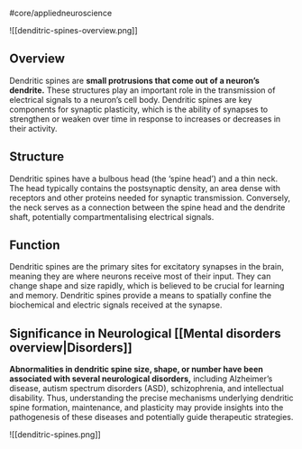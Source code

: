 #core/appliedneuroscience

![[denditric-spines-overview.png]]

## Overview

Dendritic spines are **small protrusions that come out of a neuron’s dendrite.** These structures play an important role in the transmission of electrical signals to a neuron’s cell body. Dendritic spines are key components for synaptic plasticity, which is the ability of synapses to strengthen or weaken over time in response to increases or decreases in their activity.

## Structure

Dendritic spines have a bulbous head (the ‘spine head’) and a thin neck. The head typically contains the postsynaptic density, an area dense with receptors and other proteins needed for synaptic transmission. Conversely, the neck serves as a connection between the spine head and the dendrite shaft, potentially compartmentalising electrical signals.

## Function

Dendritic spines are the primary sites for excitatory synapses in the brain, meaning they are where neurons receive most of their input. They can change shape and size rapidly, which is believed to be crucial for learning and memory. Dendritic spines provide a means to spatially confine the biochemical and electric signals received at the synapse.

## Significance in Neurological [[Mental disorders overview|Disorders]]

**Abnormalities in dendritic spine size, shape, or number have been associated with several neurological disorders,** including Alzheimer’s disease, autism spectrum disorders (ASD), schizophrenia, and intellectual disability. Thus, understanding the precise mechanisms underlying dendritic spine formation, maintenance, and plasticity may provide insights into the pathogenesis of these diseases and potentially guide therapeutic strategies.

![[denditric-spines.png]]
